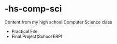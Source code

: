 # -hs-comp-sci
Content from my high school Computer Science class
- Practical File
- Final Project(School ERP)
